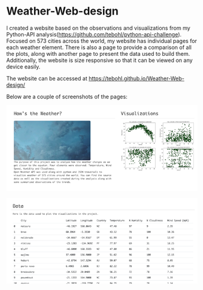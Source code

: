 # Weather-Web-design
I created a website based on the observations and visualizations from my Python-API analysis(https://github.com/tebohl/python-api-challenge). Focused on 573 cities across the world, my website has individual pages for each weather element. There is also a page to provide a comparison of all the plots, along with another page to present the data used to build them. Additionally, the website is size responsive so that it can be viewed on any device easily.

The website can be accessed at https://tebohl.github.io/Weather-Web-design/

Below are a couple of screenshots of the pages:

![screenshot1](img/landingpage.png)

![screenshot2](img/data.png)
